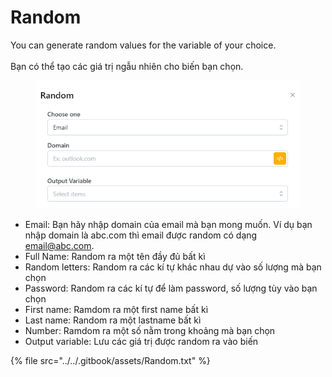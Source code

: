 # Random

You can generate random values ​​for the variable of your choice.\
\
Bạn có thể tạo các giá trị ngẫu nhiên cho biến bạn chọn.

<figure><img src="../../.gitbook/assets/Random.png" alt=""><figcaption></figcaption></figure>

* Email: Bạn hãy nhập domain của email mà bạn mong muốn. Ví dụ bạn nhập domain là abc.com thì email được random có dạng email@abc.com.
* Full Name: Random ra một tên đầy đủ bất kì
* Random letters: Random ra các kí tự khác nhau dự vào số lượng mà bạn chọn
* Password: Random ra các kí tự để làm password, số lượng tùy vào bạn chọn
* First name: Ramdom ra một first name bất kì
* Last name: Random ra một lastname bất kì
* Number: Ramdom ra một số nằm trong khoảng mà bạn chọn
* Output variable: Lưu các giá trị được random ra vào biến

{% file src="../../.gitbook/assets/Random.txt" %}
